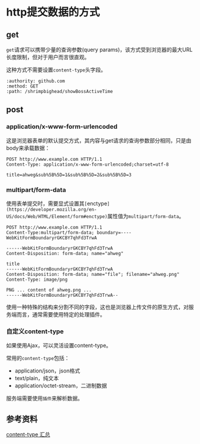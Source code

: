# http提交数据的方式
## get

`get`请求可以携带少量的查询参数(query params)，该方式受到浏览器的最大URL长度限制，但对于用户而言很直观。

这种方式不需要设置`content-type`头字段。

```
:authority: github.com
:method: GET
:path: /shrimpbighead/showBossActiveTime

```

## post
### application/x-www-form-urlencoded

这是浏览器表单的默认提交方式，其内容与get请求的查询参数部分相同，只是由body来承载数据：

```
POST http://www.example.com HTTP/1.1
Content-Type: application/x-www-form-urlencoded;charset=utf-8

title=ahweg&sub%5B%5D=1&sub%5B%5D=2&sub%5B%5D=3
```

### multipart/form-data

使用表单提交时，需要显式设置其`[`enctype`](https://developer.mozilla.org/en-US/docs/Web/HTML/Element/form#enctype)`属性值为`multipart/form-data`。

```
POST http://www.example.com HTTP/1.1
Content-Type:multipart/form-data; boundary=----WebKitFormBoundaryrGKCBY7qhFd3TrwA

------WebKitFormBoundaryrGKCBY7qhFd3TrwA
Content-Disposition: form-data; name="ahweg"

title
------WebKitFormBoundaryrGKCBY7qhFd3TrwA
Content-Disposition: form-data; name="file"; filename="ahweg.png"
Content-Type: image/png

PNG ... content of ahweg.png ...
------WebKitFormBoundaryrGKCBY7qhFd3TrwA--
```

使用一种特殊的结构来分割不同的字段，这也是浏览器上传文件的原生方式，对服务端而言，通常需要使用特定的处理插件。

### 自定义content-type

如果使用Ajax，可以灵活设置content-type。

常用的`content-type`包括：

- application/json，json格式
- text/plain，纯文本
- application/octet-stream，二进制数据

服务端需要使用`插件`来解析数据。

## 参考资料

[content-type 汇总](https://stackoverflow.com/questions/23714383/what-are-all-the-possible-values-for-http-content-type-header)